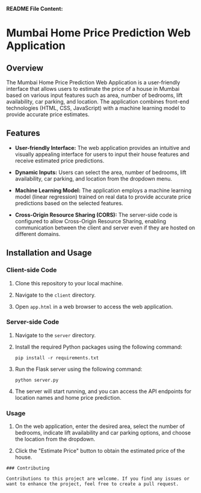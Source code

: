 **README File Content:**

# Mumbai Home Price Prediction Web Application

## Overview

The Mumbai Home Price Prediction Web Application is a user-friendly interface that allows users to estimate the price of a house in Mumbai based on various input features such as area, number of bedrooms, lift availability, car parking, and location. The application combines front-end technologies (HTML, CSS, JavaScript) with a machine learning model to provide accurate price estimates.

## Features

- **User-friendly Interface:** The web application provides an intuitive and visually appealing interface for users to input their house features and receive estimated price predictions.

- **Dynamic Inputs:** Users can select the area, number of bedrooms, lift availability, car parking, and location from the dropdown menu.

- **Machine Learning Model:** The application employs a machine learning model (linear regression) trained on real data to provide accurate price predictions based on the selected features.

- **Cross-Origin Resource Sharing (CORS):** The server-side code is configured to allow Cross-Origin Resource Sharing, enabling communication between the client and server even if they are hosted on different domains.

## Installation and Usage

### Client-side Code

1. Clone this repository to your local machine.

2. Navigate to the `client` directory.

3. Open `app.html` in a web browser to access the web application.

### Server-side Code

1. Navigate to the `server` directory.

2. Install the required Python packages using the following command:
   
   ```
   pip install -r requirements.txt
   ```

3. Run the Flask server using the following command:
   
   ```
   python server.py
   ```

4. The server will start running, and you can access the API endpoints for location names and home price prediction.

### Usage

1. On the web application, enter the desired area, select the number of bedrooms, indicate lift availability and car parking options, and choose the location from the dropdown.

2. Click the "Estimate Price" button to obtain the estimated price of the house.

```
### Contributing

Contributions to this project are welcome. If you find any issues or want to enhance the project, feel free to create a pull request.
